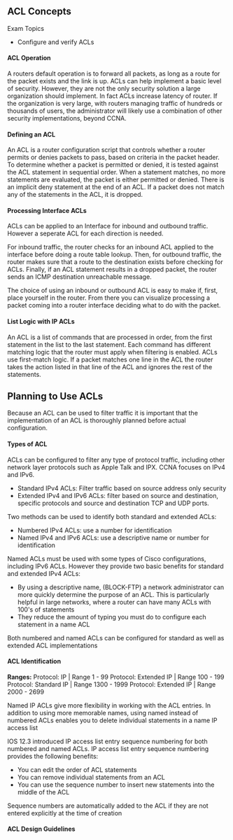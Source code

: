 ## ACL Concepts

Exam Topics

- Configure and verify ACLs

#### ACL Operation

A routers default operation is to forward all packets, as long as a route for the packet exists and the link is up. ACLs can help implement a basic level of security. However, they are not the only security solution a large organization should implement. In fact ACLs increase latency of router. If the organization is very large, with routers managing traffic of hundreds or thousands of users, the administrator will likely use a combination of other security implementations, beyond CCNA.


#### Defining an ACL

An ACL is a router configuration script that controls whether a router permits or denies packets to pass, based on criteria in the packet header. To determine whether a packet is permitted or denied, it is tested against the ACL statement in sequential order. When a statement matches, no more statements are evaluated, the packet is either permitted or denied. There is an implicit deny statement at the end of an ACL. If a packet does not match any of the statements in the ACL, it is dropped.

#### Processing Interface ACLs

ACLs can be applied to an Interface for inbound and outbound traffic. However a seperate ACL for each direction is needed. 

For inbound traffic, the router checks for an inbound ACL applied to the interface before doing a route table lookup. Then, for outbound traffic, the router makes sure that a route to the destination exists before checking for ACLs. Finally, if an ACL statement results in a dropped packet, the router sends an ICMP destination unreachable message.

The choice of using an inbound or outbound ACL is easy to make if, first, place yourself in the router. From there you can visualize processing a packet coming into a router interface deciding what to do with the packet. 

#### List Logic with IP ACLs

An ACL is a list of commands that are processed in order, from the first statement in the list to the last statement. Each command has different matching logic that the router must apply when filtering is enabled. ACLs use first-match logic. If a packet matches one line in the ACL the router takes the action listed in that line of the ACL and ignores the rest of the statements. 

## Planning to Use ACLs

Because an ACL can be used to filter traffic it is important that the implementation of an ACL is thoroughly planned before actual configuration.

#### Types of ACL 

ACLs can be configured to filter any type of protocol traffic, including other network layer protocols such as Apple Talk and IPX. CCNA focuses on IPv4 and IPv6.

- Standard IPv4 ACLs: Filter traffic based on source address only security
- Extended IPv4 and IPv6 ACLs: filter based on source and destination, specific protocols and source and destination TCP and UDP ports.

Two methods can be used to identify both standard and extended ACLs:

* Numbered IPv4 ACLs: use a number for identification
* Named IPv4 and IPv6 ACLs: use a descriptive name or number for identification

Named ACLs must be used with some types of Cisco configurations, including IPv6 ACLs. However they provide two basic benefits for standard and extended IPv4 ACLs:

- By using a descriptive name, (BLOCK-FTP) a network administrator can more quickly determine the purpose of an ACL. This is particularly helpful in large networks, where a router can have many ACLs with 100's of statements
- They reduce the amount of typing you must do to configure each statement in a name ACL

Both numbered and named ACLs can be configured for standard as well as extended ACL implementations

#### ACL Identification

**Ranges:**
Protocol: IP          | Range 1 - 99
Protocol: Extended IP | Range 100 - 199
Protocol: Standard IP | Range 1300 - 1999
Protocol: Extended IP | Range 2000 - 2699

Named IP ACLs give more flexibility in working with the ACL entries. In addition to using more memorable names, using named instead of numbered ACLs enables you to delete individual statements in a name IP access list 

IOS 12.3 introduced IP access list entry sequence numbering for both numbered and named ACLs. IP access list entry sequence numbering provides the following benefits:

* You can edit the order of ACL statements
* You can remove individual statements from an ACL 
* You can use the sequence number to insert new statements into the middle of the ACL 

Sequence numbers are automatically added to the ACL if they are not entered explicitly at the time of creation

#### ACL Design Guidelines
